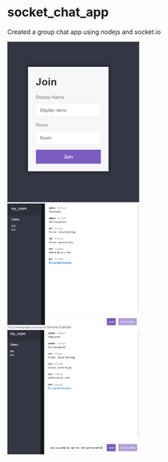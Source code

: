 # socket_chat_app
Created a group chat app using nodejs and socket.io

<img src="screenshots/img1.png"  alt="Entry Screen" width="300"  />
<img src="screenshots/img2.png"  alt="Chat Screen" width="300"  />
<img src="screenshots/img3.png"  alt="Chat Screen" width="300" />
